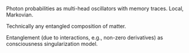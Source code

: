 Photon probabilities as multi-head oscillators with memory traces. Local, Markovian.

Technically any entangled composition of matter.

Entanglement (due to interactions, e.g., non-zero derivatives) as consciousness singularization model.
